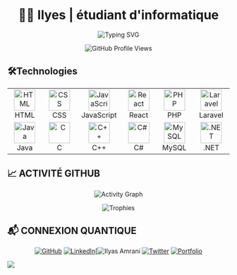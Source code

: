 # <div align="center">👨‍💻 Ilyes | étudiant d'informatique</div>

<div align="center">
  
  <!-- Bannière animée -->
  ![Typing SVG](https://readme-typing-svg.herokuapp.com/?lines=Bienvenue+sur+mon+profil+GitHub;Étudiant+en+Génie+Informatique;Passionné+de+Robotique+et+Développement&center=true&width=500&height=50&color=f75c7e)

![GitHub Profile Views](https://komarev.com/ghpvc/?username=Ily-es01&color=blueviolet&style=flat-square&label=VISITEURS)

</div>




## 🛠️Technologies

<div align="center">
  <table>
    <tr>
      <td align="center" width="96">
        <img src="https://skillicons.dev/icons?i=html" width="48" height="48" alt="HTML" />
        <br>HTML
      </td>
      <td align="center" width="96">
        <img src="https://skillicons.dev/icons?i=css" width="48" height="48" alt="CSS" />
        <br>CSS
      </td>
      <td align="center" width="96">
        <img src="https://skillicons.dev/icons?i=js" width="48" height="48" alt="JavaScript" />
        <br>JavaScript
      </td>
      <td align="center" width="96">
        <img src="https://skillicons.dev/icons?i=react" width="48" height="48" alt="React" />
        <br>React
      </td>
      <td align="center" width="96">
        <img src="https://skillicons.dev/icons?i=php" width="48" height="48" alt="PHP" />
        <br>PHP
      </td>
      <td align="center" width="96">
        <img src="https://skillicons.dev/icons?i=laravel" width="48" height="48" alt="Laravel" />
        <br>Laravel
      </td>
    </tr>
    <tr>
      <td align="center" width="96">
        <img src="https://skillicons.dev/icons?i=java" width="48" height="48" alt="Java" />
        <br>Java
      </td>
      <td align="center" width="96">
        <img src="https://skillicons.dev/icons?i=c" width="48" height="48" alt="C" />
        <br>C
      </td>
      <td align="center" width="96">
        <img src="https://skillicons.dev/icons?i=cpp" width="48" height="48" alt="C++" />
        <br>C++
      </td>
      <td align="center" width="96">
        <img src="https://skillicons.dev/icons?i=cs" width="48" height="48" alt="C#" />
        <br>C#
      </td>
      <td align="center" width="96">
        <img src="https://skillicons.dev/icons?i=mysql" width="48" height="48" alt="MySQL" />
        <br>MySQL
      </td>
      <td align="center" width="96">
        <img src="https://skillicons.dev/icons?i=dotnet" width="48" height="48" alt=".NET" />
        <br>.NET
      </td>
    </tr>
  </table>
</div>


## 📈 ACTIVITÉ GITHUB

<div align="center">
  
  ![Activity Graph](https://github-readme-activity-graph.vercel.app/graph?username=Ily-es01&theme=react-dark)
  
  ![Trophies](https://github-profile-trophy.vercel.app/?username=Ily-es01&theme=radical&no-frame=true&row=1&column=7)
</div>

## 📬 CONNEXION QUANTIQUE

<div align="center">
  
  [![GitHub](https://img.shields.io/badge/github-%23121011.svg?style=for-the-badge&logo=github&logoColor=white)](https://github.com/Ily-es01)
  [![LinkedIn](https://img.shields.io/badge/-LinkedIn-0077B5?style=for-the-badge&logo=linkedin&logoColor=white)](https://www.linkedin.com/in/ilyas-amrani-953b2032b/)[![Ilyas Amrani](https://img.shields.io/badge/-LinkedIn-0077B5?style=for-the-badge&logo=linkedin&logoColor=red)
  [![Twitter](https://img.shields.io/badge/-Twitter-1DA1F2?style=for-the-badge&logo=twitter&logoColor=white)](https://twitter.com/Ily-es01)
  [![Portfolio](https://img.shields.io/badge/-Portfolio-000000?style=for-the-badge&logo=notion&logoColor=white)](https://Ily-es01.com)
  

  
</div>

<!-- Séparateur visuel -->
<img src="https://capsule-render.vercel.app/api?type=waving&color=gradient&height=100&section=footer"/>

<!-- Easter egg caché -->
<!--
  🔍 Vous avez trouvé mon easter egg ! 
  Félicitations pour votre attention aux détails.
  Code secret : IlyesDevMaster2025
-->
